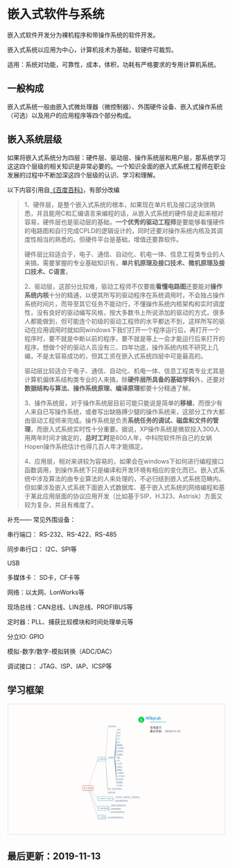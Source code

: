 # 嵌入式软件与系统

嵌入式软件开发分为裸机程序和带操作系统的软件开发。

嵌入式系统以应用为中心，计算机技术为基础，软硬件可裁剪。

适用：系统对功能，可靠性，成本，体积，功耗有严格要求的专用计算机系统。

## 一般构成

嵌入式系统一般由嵌入式微处理器（微控制器）、外围硬件设备、嵌入式操作系统（可选）以及用户的应用程序等四个部分构成。

## 嵌入系统层级

如果将嵌入式系统分为四层：硬件层、驱动层、操作系统层和用户层，那系统学习这这四个层级的相关知识是非常必要的。一个知识全面的嵌入式系统工程师在职业发展的过程中不断加深这四个层级的认识、学习和理解。

以下内容引用自[《百度百科》](https://baike.baidu.com/item/%E5%B5%8C%E5%85%A5%E5%BC%8F%E8%AE%A1%E7%AE%97%E6%9C%BA)，有部分改编

> 1、硬件层，是整个嵌入式系统的根本，如果现在单片机及接口这块很熟悉，并且能用C和汇编语言来编程的话，从嵌入式系统的硬件层走起来相对容易，硬件层也是驱动层的基础，**一个优秀的驱动工程师**是要能够看懂硬件的电路图和自行完成CPLD的逻辑设计的，同时还要对操作系统内核及其调度性相当的熟悉的。但硬件平台是基础，增值还要靠软件。
>
> 硬件层比较适合于，电子、通信、自动化、机电一体、信息工程类专业的人来搞，需要掌握的专业基础知识有，**单片机原理及接口技术、微机原理及接口技术、C语言**。
>
> 2、驱动层，这部分比较难，驱动工程师不仅要能**看懂电路图**还要能对**操作系统内核**十分的精通，以便其所写的驱动程序在系统调用时，不会独占操作系统时间片，而导至其它任务不能动行，不懂操作系统内核架构和实时调度性，没有良好的驱动编写风格，按大多数书上所说添加的驱动的方式，很多人都能做到，但可能连个初级的驱动工程师的水平都达不到，这样所写的驱动在应用调用时就如同windows下我们打开一个程序运行后，再打开一个程序时，要不就是中断以前的程序，要不就是等上一会才能运行后来打开的程序。想做个好的驱动人员没有三、四年功底，操作系统内核不研究上几编，不是太容易成功的，但其工资在嵌入式系统四层中可是最高的。
>
> 驱动层比较适合于电子、通信、自动化、机电一体、信息工程类专业尤其是计算机偏体系结构类专业的人来搞，除**硬件层所具备的基础学科**外，还要对**数据结构与算法、操作系统原理、编译原理**都要十分精通了解。
>
> 3、操作系统层，对于操作系统层目前可能只能说是简单的**移植**，而很少有人来自已写操作系统，或者写出缺胳膊少腿的操作系统来，这部分工作大都由驱动工程师来完成。操作系统是负责**系统任务的调试、磁盘和文件的管理**，而嵌入式系统实时性十分重要。据说，XP操作系统是微软投入300人用两年时间才搞定的，**总时工时**是600人年，中科院软件所自己的女娲Hopen操作系统估计也得几百人年才能搞定。
>
> 4、应用层，相对来讲较为容易的，如果会在windows下如何进行编程接口函数调用，到操作系统下只是编译和开发环境有相应的变化而已。嵌入式系统中涉及算法的由专业算法的人来处理的，不必归结到嵌入式系统范畴内。但如果涉及嵌入式系统下面嵌入式数据库、基于嵌入式系统的网络编程和基于某此应用层面的协议应用开发（比如基于SIP、H.323、Astrisk）方面又较为复杂，并且有难度了。

补充—— 常见外围设备：

串行端口： RS-232、RS-422、RS-485

同步串行口： I2C、SPI等

USB

多媒体卡： SD卡，CF卡等

网络：以太网、LonWorks等

现场总线：CAN总线、LIN总线、PROFIBUS等

定时器：PLL、捕获比较模块和时间处理单元等

分立IO: GPIO

模拟-数字/数字-模拟转换（ADC/DAC）

调试接口： JTAG、ISP、IAP、ICSP等

## 学习框架

[![嵌入式系统学习框架](..\img\embdesign\embOsStudy.svg)](..\img\embdesign\embOsStudy.svg)

## 最后更新：2019-11-13
